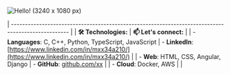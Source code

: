 


 ![Hello! (3240 x 1080 px)](https://github.com/user-attachments/assets/c3c5a49e-f984-44eb-99c3-527565961b41)  
 
| -------------------------------------------------------------------------------------------------- |
| **🛠️ Technologies:**                                    |   **📫 Let's connect:**                                      |
| - **Languages**: C, C++, Python, TypeScript, JavaScript |    - **LinkedIn**: [https://www.linkedin.com/in/mxx34a210/](https://www.linkedin.com/in/mxx34a210/)     |
| - **Web**: HTML, CSS, Angular, Django                   |      - **GitHub**: [github.com/xx](https://github.com/xx)                                    |
| - **Cloud**: Docker, AWS                                |                                         |
